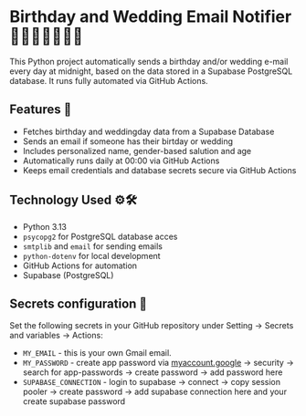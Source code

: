 # Birthday and Wedding Email Notifier 🥳🎂👰🏻🤵🏻‍♂️

This Python project automatically sends a birthday and/or wedding e-mail every day at midnight, based on the data stored in a Supabase PostgreSQL database. It runs fully automated via GitHub Actions.

## Features 🚀

- Fetches birthday and weddingday data from a Supabase Database
- Sends an email if someone has their birtday or wedding
- Includes personalized name, gender-based salution and age
- Automatically runs daily at 00:00 via GitHub Actions
- Keeps email credentials and database secrets secure via GitHub Actions

## Technology Used ⚙️🛠️

- Python 3.13
- `psycopg2` for PostgreSQL database acces
- `smtplib` and `email` for sending emails
- `python-dotenv` for local development
- GitHub Actions for automation
- Supabase (PostgreSQL)

## Secrets configuration 🔐
Set the following secrets in your GitHub repository under Setting -> Secrets and variables -> Actions:
- `MY_EMAIL` - this is your own Gmail email.
- `MY_PASSWORD` - create app password via [myaccount.google](https://myaccount.google.com/) ->  security -> search for app-passwords -> create password -> add password here
- `SUPABASE_CONNECTION` - login to supabase -> connect -> copy session pooler -> create password -> add supabase connection here and your create supabase password
